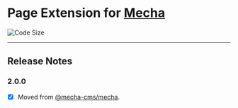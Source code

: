 Page Extension for [Mecha](https://github.com/mecha-cms/mecha)
==============================================================

![Code Size](https://img.shields.io/github/languages/code-size/mecha-cms/x.page?color=%23444&style=for-the-badge)

---

Release Notes
-------------

### 2.0.0

 - [x] Moved from [@mecha-cms/mecha](https://github.com/mecha-cms/mecha).